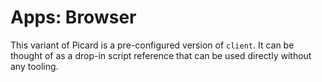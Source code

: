 # Apps: Browser

This variant of Picard is a pre-configured version of `client`. It can be thought of as a drop-in script reference that can be used directly without any tooling.
